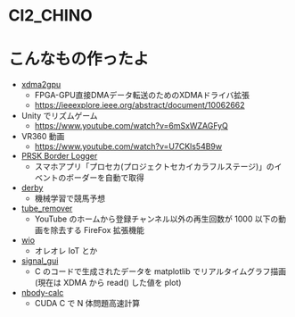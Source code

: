 # Cl2_CHINO

# こんなもの作ったよ
- [xdma2gpu](https://github.com/2clchino/xdma2gpu)
  - FPGA-GPU直接DMAデータ転送のためのXDMAドライバ拡張
  - https://ieeexplore.ieee.org/abstract/document/10062662
- Unity でリズムゲーム
  - https://www.youtube.com/watch?v=6mSxWZAGFyQ
- VR360 動画
  - https://www.youtube.com/watch?v=U7CKls54B9w
- [PRSK Border Logger](https://github.com/2clchino/prsk_logger)
  - スマホアプリ「プロセカ(プロジェクトセカイカラフルステージ)」のイベントのボーダーを自動で取得
- [derby](https://github.com/2clchino/derby)
  - 機械学習で競馬予想
- [tube_remover](https://github.com/2clchino/tube_remover)
  - YouTube のホームから登録チャンネル以外の再生回数が 1000 以下の動画を除去する FireFox 拡張機能
- [wio](https://github.com/2clchino/wio)
  - オレオレ IoT とか
- [signal_gui](https://github.com/2clchino/signal_gui)
  - C のコードで生成されたデータを matplotlib でリアルタイムグラフ描画 (現在は XDMA から read() した値を plot)
- [nbody-calc](https://github.com/2clchino/nbody-calc)
  - CUDA C で N 体問題高速計算
